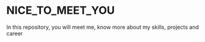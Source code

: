 # NICE_TO_MEET_YOU
In this repository, you will meet me, know more about my skills, projects and career
